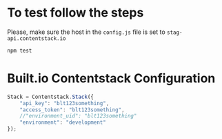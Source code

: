 # To test follow the steps

Please, make sure the host in the `config.js` file is set to `stag-api.contentstack.io`

```bash
npm test
```

# Built.io Contentstack Configuration

```javascript
Stack = Contentstack.Stack({
    "api_key": "blt123something",
    "access_token": "blt123something",
    //"environment_uid": "blt123something"
    "environment": "development"
});
```
